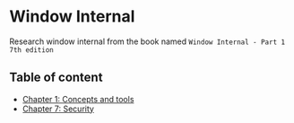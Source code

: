 # Window Internal

Research window internal from the book named `Window Internal - Part 1 7th edition`

## Table of content
- [Chapter 1: Concepts and tools](/chapter-1-Concepts-and-tools.md)
- [Chapter 7: Security](/chapter-7-security.md)
